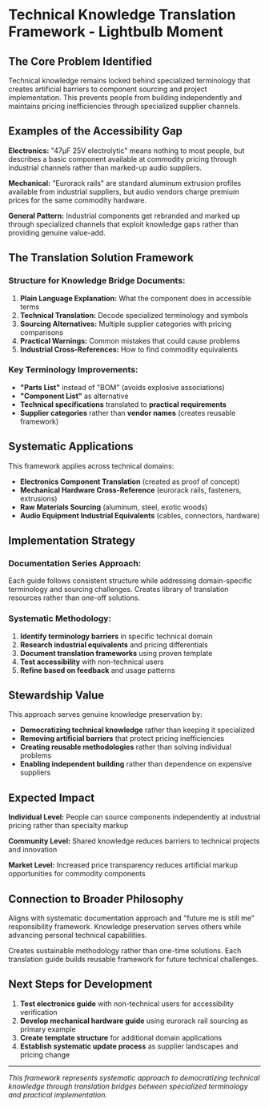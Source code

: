 # Technical Knowledge Translation Framework - Lightbulb Moment

## The Core Problem Identified

Technical knowledge remains locked behind specialized terminology that creates artificial barriers to component sourcing and project implementation. This prevents people from building independently and maintains pricing inefficiencies through specialized supplier channels.

## Examples of the Accessibility Gap

**Electronics:** "47µF 25V electrolytic" means nothing to most people, but describes a basic component available at commodity pricing through industrial channels rather than marked-up audio suppliers.

**Mechanical:** "Eurorack rails" are standard aluminum extrusion profiles available from industrial suppliers, but audio vendors charge premium prices for the same commodity hardware.

**General Pattern:** Industrial components get rebranded and marked up through specialized channels that exploit knowledge gaps rather than providing genuine value-add.

## The Translation Solution Framework

### Structure for Knowledge Bridge Documents:

1. **Plain Language Explanation:** What the component does in accessible terms
2. **Technical Translation:** Decode specialized terminology and symbols
3. **Sourcing Alternatives:** Multiple supplier categories with pricing comparisons
4. **Practical Warnings:** Common mistakes that could cause problems
5. **Industrial Cross-References:** How to find commodity equivalents

### Key Terminology Improvements:

- **"Parts List"** instead of "BOM" (avoids explosive associations)
- **"Component List"** as alternative
- **Technical specifications** translated to **practical requirements**
- **Supplier categories** rather than **vendor names** (creates reusable framework)

## Systematic Applications

This framework applies across technical domains:
- **Electronics Component Translation** (created as proof of concept)
- **Mechanical Hardware Cross-Reference** (eurorack rails, fasteners, extrusions)
- **Raw Materials Sourcing** (aluminum, steel, exotic woods)
- **Audio Equipment Industrial Equivalents** (cables, connectors, hardware)

## Implementation Strategy

### Documentation Series Approach:
Each guide follows consistent structure while addressing domain-specific terminology and sourcing challenges. Creates library of translation resources rather than one-off solutions.

### Systematic Methodology:
1. **Identify terminology barriers** in specific technical domain
2. **Research industrial equivalents** and pricing differentials
3. **Document translation frameworks** using proven template
4. **Test accessibility** with non-technical users
5. **Refine based on feedback** and usage patterns

## Stewardship Value

This approach serves genuine knowledge preservation by:
- **Democratizing technical knowledge** rather than keeping it specialized
- **Removing artificial barriers** that protect pricing inefficiencies
- **Creating reusable methodologies** rather than solving individual problems
- **Enabling independent building** rather than dependence on expensive suppliers

## Expected Impact

**Individual Level:** People can source components independently at industrial pricing rather than specialty markup

**Community Level:** Shared knowledge reduces barriers to technical projects and innovation

**Market Level:** Increased price transparency reduces artificial markup opportunities for commodity components

## Connection to Broader Philosophy

Aligns with systematic documentation approach and "future me is still me" responsibility framework. Knowledge preservation serves others while advancing personal technical capabilities.

Creates sustainable methodology rather than one-time solutions. Each translation guide builds reusable framework for future technical challenges.

## Next Steps for Development

1. **Test electronics guide** with non-technical users for accessibility verification
2. **Develop mechanical hardware guide** using eurorack rail sourcing as primary example
3. **Create template structure** for additional domain applications
4. **Establish systematic update process** as supplier landscapes and pricing change

---

*This framework represents systematic approach to democratizing technical knowledge through translation bridges between specialized terminology and practical implementation.*